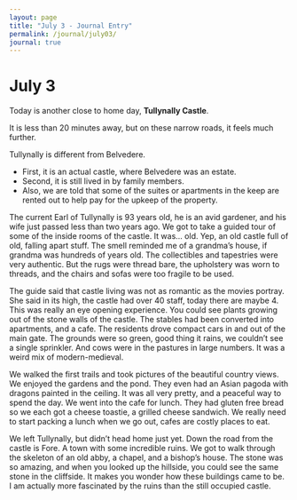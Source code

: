 ```yaml
---
layout: page
title: "July 3 - Journal Entry"
permalink: /journal/july03/
journal: true
---
```


# July 3

Today is another close to home day, <strong>Tullynally Castle</strong>. 

It is less than 20 minutes away, but on these narrow roads, it feels much further. 

Tullynally is different from Belvedere. 

- First, it is an actual castle, where Belvedere was an estate. 
- Second, it is still lived in by family members. 
- Also, we are told that some of the suites or apartments in the keep are rented out to help pay for the upkeep of the property. 

The current Earl of Tullynally is 93 years old, he is an avid gardener, and his wife just passed less than two years ago. We got to take a guided tour of some of the inside rooms of the castle. It was… old. Yep, an old castle full of old, falling apart stuff. The smell reminded me of a grandma’s house, if grandma was hundreds of years old. The collectibles and tapestries were very authentic. But the rugs were thread bare, the upholstery was worn to threads, and the chairs and sofas were too fragile to be used. 

The guide said that castle living was not as romantic as the movies portray. She said in its high, the castle had over 40 staff, today there are maybe 4. This was really an eye opening experience. You could see plants growing out of the stone walls of the castle. The stables had been converted into apartments, and a cafe. The residents drove compact cars in and out of the main gate. The grounds were so green, good thing it rains, we couldn’t see a single sprinkler. And cows were in the pastures in large numbers. It was a weird mix of modern-medieval. 

We walked the first trails and took pictures of the beautiful country views. We enjoyed the gardens and the pond. They even had an Asian pagoda with dragons painted in the ceiling. It was all very pretty, and a peaceful way to spend the day. We went into the cafe for lunch. They had gluten free bread so we each got a cheese toastie, a grilled cheese sandwich. We really need to start packing a lunch when we go out, cafes are costly places to eat. 

We left Tullynally, but didn’t head home just yet. Down the road from the castle is Fore. A town with some incredible ruins. We got to walk through the skeleton of an old abby, a chapel, and a bishop’s house. The stone was so amazing, and when you looked up the hillside, you could see the same stone in the cliffside. It makes you wonder how these buildings came to be. I am actually more fascinated by the ruins than the still occupied castle.

